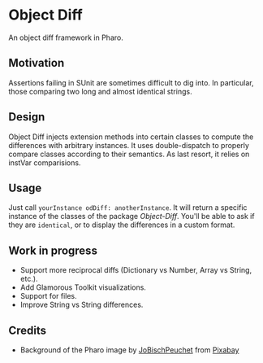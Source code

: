 # Object Diff
An object diff framework in Pharo.

## Motivation

Assertions failing in SUnit are sometimes difficult to dig into. In particular, those comparing two long and almost identical strings.

## Design

Object Diff injects extension methods into certain classes to compute the differences with arbitrary instances.
It uses double-dispatch to properly compare classes according to their semantics. As last resort, it relies on instVar comparisions.

## Usage

Just call `yourInstance odDiff: anotherInstance`. It will return a specific instance of the classes of the package *Object-Diff*. You'll be able to ask if they are `identical`, or to display the differences in a custom format.

## Work in progress

- Support more reciprocal diffs (Dictionary vs Number, Array vs String, etc.).
- Add Glamorous Toolkit visualizations.
- Support for files.
- Improve String vs String differences.

## Credits
- Background of the Pharo image by <a href="https://pixabay.com/users/jobischpeuchet-4390049/">JoBischPeuchet</a> from <a href="https://pixabay.com/">Pixabay</a>
